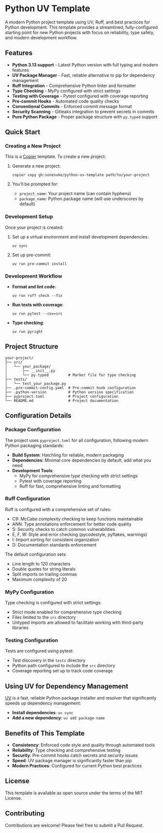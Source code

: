 # Python UV Template

A modern Python project template using UV, Ruff, and best practices for Python development. This template provides a streamlined, fully-configured starting point for new Python projects with focus on reliability, type safety, and modern development workflow.

## Features

- **Python 3.13 support** - Latest Python version with full typing and modern features
- **UV Package Manager** - Fast, reliable alternative to pip for dependency management
- **Ruff Integration** - Comprehensive Python linter and formatter
- **Type Checking** - MyPy configured with strict settings
- **Testing with Coverage** - Pytest configured with coverage reporting
- **Pre-commit Hooks** - Automated code quality checks
- **Conventional Commits** - Enforced commit message format
- **Security Scanning** - Gitleaks integration to prevent secrets in commits
- **Pure Python Package** - Proper package structure with `py.typed` support

## Quick Start

### Creating a New Project

This is a [Copier](https://copier.readthedocs.io/) template. To create a new project:

1. Generate a new project:
   ```
   copier copy gh:sonesuke/python-uv-template path/to/your-project
   ```

2. You'll be prompted for:
   - `project_name`: Your project name (can contain hyphens)
   - `package_name`: Python package name (will use underscores by default)

### Development Setup

Once your project is created:

1. Set up a virtual environment and install development dependencies:
   ```
   uv sync
   ```

2. Set up pre-commit:
   ```
   uv run pre-commit install
   ```

### Development Workflow

- **Format and lint code**:
  ```
  uv run ruff check --fix
  ```

- **Run tests with coverage**:
  ```
  uv run pytest --cov=src
  ```

- **Type checking**:
  ```
  uv run pyright
  ```

## Project Structure

```
your-project/
├── src/
│   └── your_package/
│       ├── __init__.py
│       └── py.typed         # Marker file for type checking
├── tests/
│   └── test_your_package.py
├── .pre-commit-config.yaml  # Pre-commit hook configuration
├── .python-version          # Python version specification
├── pyproject.toml           # Project configuration 
└── README.md                # Project documentation
```

## Configuration Details

### Package Configuration

The project uses `pyproject.toml` for all configuration, following modern Python packaging standards:

- **Build System**: Hatchling for reliable, modern packaging
- **Dependencies**: Minimal core dependencies by default, add what you need
- **Development Tools**:
  - MyPy for comprehensive type checking with strict settings
  - Pytest with coverage reporting
  - Ruff for fast, comprehensive linting and formatting

### Ruff Configuration

Ruff is configured with a comprehensive set of rules:

- C9: McCabe complexity checking to keep functions maintainable
- ANN: Type annotations enforcement for better code quality
- S: Security checks to catch common vulnerabilities
- E, F, W: Style and error checking (pycodestyle, pyflakes, warnings)
- I: Import sorting for consistent organization
- D: Documentation standards enforcement

The default configuration sets:
- Line length to 120 characters
- Double quotes for string literals
- Split imports on trailing commas
- Maximum complexity of 20

### MyPy Configuration

Type checking is configured with strict settings:

- Strict mode enabled for comprehensive type checking
- Files limited to the `src` directory
- Untyped imports are allowed to facilitate working with third-party libraries

### Testing Configuration

Tests are configured using pytest:

- Test discovery in the `tests` directory
- Python path configured to include the `src` directory
- Coverage reporting set up to track code coverage

## Using UV for Dependency Management

[UV](https://github.com/astral-sh/uv) is a fast, reliable Python package installer and resolver that significantly speeds up dependency management:

- **Install dependencies**: `uv sync`
- **Add a new dependency**: `uv add package-name`

## Benefits of This Template

- **Consistency**: Enforced code style and quality through automated tools
- **Reliability**: Type checking and comprehensive testing
- **Security**: Pre-commit hooks catch secrets and security issues
- **Speed**: UV package manager is significantly faster than pip
- **Modern Practices**: Configured for current Python best practices

## License

This template is available as open source under the terms of the MIT License.

## Contributing

Contributions are welcome! Please feel free to submit a Pull Request.